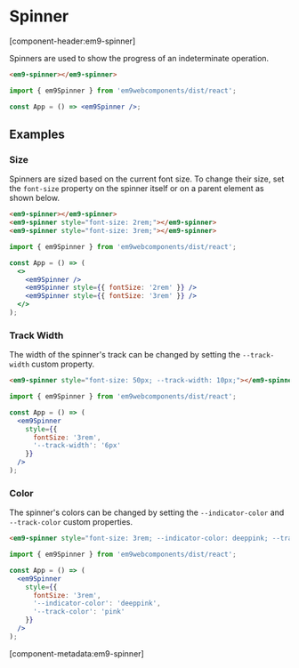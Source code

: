 # Spinner

[component-header:em9-spinner]

Spinners are used to show the progress of an indeterminate operation.

```html preview
<em9-spinner></em9-spinner>
```

```jsx react
import { em9Spinner } from 'em9webcomponents/dist/react';

const App = () => <em9Spinner />;
```

## Examples

### Size

Spinners are sized based on the current font size. To change their size, set the `font-size` property on the spinner itself or on a parent element as shown below.

```html preview
<em9-spinner></em9-spinner>
<em9-spinner style="font-size: 2rem;"></em9-spinner>
<em9-spinner style="font-size: 3rem;"></em9-spinner>
```

```jsx react
import { em9Spinner } from 'em9webcomponents/dist/react';

const App = () => (
  <>
    <em9Spinner />
    <em9Spinner style={{ fontSize: '2rem' }} />
    <em9Spinner style={{ fontSize: '3rem' }} />
  </>
);
```

### Track Width

The width of the spinner's track can be changed by setting the `--track-width` custom property.

```html preview
<em9-spinner style="font-size: 50px; --track-width: 10px;"></em9-spinner>
```

```jsx react
import { em9Spinner } from 'em9webcomponents/dist/react';

const App = () => (
  <em9Spinner
    style={{
      fontSize: '3rem',
      '--track-width': '6px'
    }}
  />
);
```

### Color

The spinner's colors can be changed by setting the `--indicator-color` and `--track-color` custom properties.

```html preview
<em9-spinner style="font-size: 3rem; --indicator-color: deeppink; --track-color: pink;"></em9-spinner>
```

```jsx react
import { em9Spinner } from 'em9webcomponents/dist/react';

const App = () => (
  <em9Spinner
    style={{
      fontSize: '3rem',
      '--indicator-color': 'deeppink',
      '--track-color': 'pink'
    }}
  />
);
```

[component-metadata:em9-spinner]

